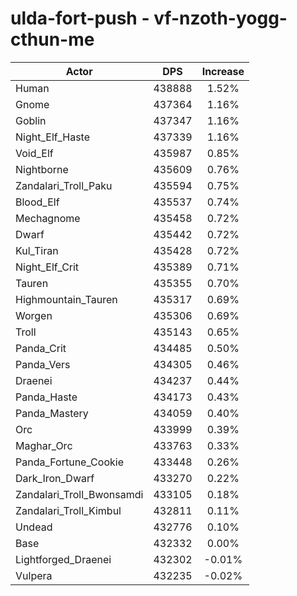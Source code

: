 # ulda-fort-push - vf-nzoth-yogg-cthun-me
| Actor | DPS | Increase |
|---|:---:|:---:|
|Human|438888|1.52%|
|Gnome|437364|1.16%|
|Goblin|437347|1.16%|
|Night_Elf_Haste|437339|1.16%|
|Void_Elf|435987|0.85%|
|Nightborne|435609|0.76%|
|Zandalari_Troll_Paku|435594|0.75%|
|Blood_Elf|435537|0.74%|
|Mechagnome|435458|0.72%|
|Dwarf|435442|0.72%|
|Kul_Tiran|435428|0.72%|
|Night_Elf_Crit|435389|0.71%|
|Tauren|435355|0.70%|
|Highmountain_Tauren|435317|0.69%|
|Worgen|435306|0.69%|
|Troll|435143|0.65%|
|Panda_Crit|434485|0.50%|
|Panda_Vers|434305|0.46%|
|Draenei|434237|0.44%|
|Panda_Haste|434173|0.43%|
|Panda_Mastery|434059|0.40%|
|Orc|433999|0.39%|
|Maghar_Orc|433763|0.33%|
|Panda_Fortune_Cookie|433448|0.26%|
|Dark_Iron_Dwarf|433270|0.22%|
|Zandalari_Troll_Bwonsamdi|433105|0.18%|
|Zandalari_Troll_Kimbul|432811|0.11%|
|Undead|432776|0.10%|
|Base|432332|0.00%|
|Lightforged_Draenei|432302|-0.01%|
|Vulpera|432235|-0.02%|
